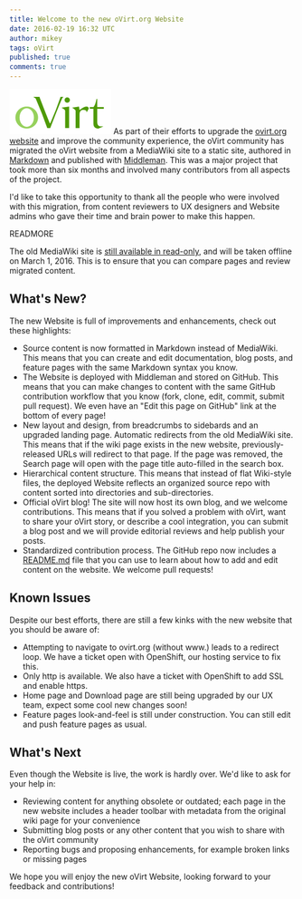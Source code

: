 ```yaml
---
title: Welcome to the new oVirt.org Website
date: 2016-02-19 16:32 UTC
author: mikey
tags: oVirt
published: true
comments: true
---
```


![oVirt logo](/images/blog/ovirt-logo.png) As part of their efforts to upgrade the [ovirt.org website](http://www.ovirt.org) and improve the community experience, the oVirt community has migrated the oVirt website from a MediaWiki site to a static site, authored in [Markdown](https://help.github.com/articles/basic-writing-and-formatting-syntax/) and published with [Middleman](https://middlemanapp.com/). This was a major project that took more than six months and involved many contributors from all aspects of the project.

I'd like to take this opportunity to thank all the people who were involved with this migration, from content reviewers to UX designers and Website admins who gave their time and brain power to make this happen.

READMORE

The old MediaWiki site is [still available in read-only](http://old.ovirt.org/Home), and will be taken offline on March 1, 2016. This is to ensure that you can compare pages and review migrated content.

## What's New?

The new Website is full of improvements and enhancements, check out these highlights:

* Source content is now formatted in Markdown instead of MediaWiki. This means that you can create and edit documentation, blog posts, and feature pages with the same Markdown syntax you know.
* The Website is deployed with Middleman and stored on GitHub. This means that you can make changes to content with the same GitHub contribution workflow that you know (fork, clone, edit, commit, submit pull request). We even have an "Edit this page on GitHub" link at the bottom of every page!
* New layout and design, from breadcrumbs to sidebards and an upgraded landing page.
Automatic redirects from the old MediaWiki site. This means that if the wiki page exists in the new website, previously-released URLs will redirect to that page. If the page was removed, the Search page will open with the page title auto-filled in the search box.
* Hierarchical content structure. This means that instead of flat Wiki-style files, the deployed Website reflects an organized source repo with content sorted into directories and sub-directories.
* Official oVirt blog! The site will now host its own blog, and we welcome contributions. This means that if you solved a problem with oVirt, want to share your oVirt story, or describe a cool integration, you can submit a blog post and we will provide editorial reviews and help publish your posts.
* Standardized contribution process. The GitHub repo now includes a [README.md](https://github.com/oVirt/ovirt-site/blob/master/README.md) file that you can use to learn about how to add and edit content on the website. We welcome pull requests!

## Known Issues

Despite our best efforts, there are still a few kinks with the new website that you should be aware of:

* Attempting to navigate to ovirt.org (without www.) leads to a redirect loop. We have a ticket open with OpenShift, our hosting service to fix this.
* Only http is available. We also have a ticket with OpenShift to add SSL and enable https.
* Home page and Download page are still being upgraded by our UX team, expect some cool new changes soon!
* Feature pages look-and-feel is still under construction. You can still edit and push feature pages as usual.

## What's Next

Even though the Website is live, the work is hardly over. We'd like to ask for your help in:

* Reviewing content for anything obsolete or outdated; each page in the new website includes a header toolbar with metadata from the original wiki page for your convenience
* Submitting blog posts or any other content that you wish to share with the oVirt community
* Reporting bugs and proposing enhancements, for example broken links or missing pages

We hope you will enjoy the new oVirt Website, looking forward to your feedback and contributions!

